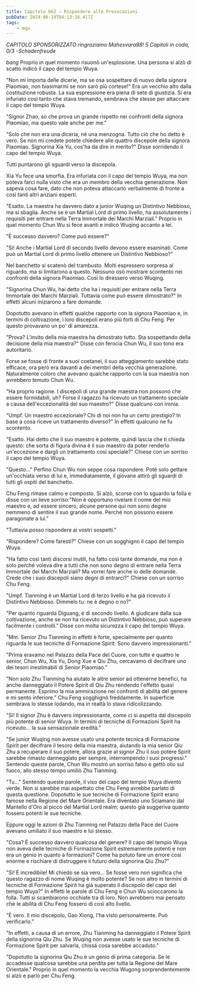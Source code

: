 ```yaml
---
title: Capitolo 662 – Rispondere alle Provocazioni
pubDate: 2024-06-19T04:13:16.417Z
tags:
    - mga
---
```



<em>CAPITOLO SPONSORIZZATO ringraziamo Mahesvara98!
5 Capitoli in coda, 0/3
-Schadenfreude</em>


*bang* Proprio in quel momento risuonò un'esplosione. Una persona si alzò di scatto indicò il capo del tempio Wuya.


"Non mi importa delle dicerie, ma se osa sospettare di nuovo della signora Piaomiao, non biasimarmi se non sarò più cortese!" Era un vecchio alto dalla costituzione robusta. La sua espressione era piena di sete di giustizia. Si era infuriato così tanto che stava tremando, sembrava che stesse per attaccare il capo del tempio Wuya.


"Signor Zhao, so che prova un grande rispetto nei confronti della signora Piaomiao, ma questo vale anche per me."


"Solo che non era una diceria, né una menzogna. Tutto ciò che ho detto è vero. Se non mi credete potete chiedere alle quattro discepole della signora Piaomiao. Signorina Xia Yu, cos'ha da dire in merito?" Disse sorridendo il capo del tempio Wuya.


Tutti puntarono gli sguardi verso la discepola.


Xia Yu fece una smorfia. Era infuriata con il capo del tempio Wuya, ma non poteva farci nulla visto che era un membro della vecchia generazione. Non sapeva cosa fare, dato che non poteva attaccarlo verbalmente di fronte a così tanti altri anziani esperti.


"Esatto. La maestra ha davvero dato a junior Wuqing un Distintivo Nebbioso, ma si sbaglia. Anche se è un Martial Lord di primo livello, ha assolutamente i requisiti per entrare nella Terra Immortale dei Marchi Marziali." Proprio in quel momento Chun Wu si fece avanti e indicò Wuqing accanto a lei.


"È successo davvero? Come può essere?"


"Sì! Anche i Martial Lord di secondo livello devono essere esaminati. Come può un Martial Lord di primo livello ottenere un Distintivo Nebbioso?"


Nel banchetto si scatenò del trambusto. Molti espressero sorpresa al riguardo, ma si limitarono a questo. Nessuno osò mostrare scontento nei confronti della signora Piaomiao. Così lo diressero verso Wuqing.


"Signorina Chun Wu, hai detto che ha i requisiti per entrare nella Terra Immortale dei Marchi Marziali. Tuttavia come può essere dimostrato?" In effetti alcuni iniziarono a fare domande.


Dopotutto avevano in effetti qualche rapporto con la signora Piaomiao e, in termini di coltivazione, i loro discepoli erano più forti di Chu Feng. Per questo provavano un po' di amarezza.


"Prova? L'invito della mia maestra ha dimostrato tutto. Sta sospettando della decisione della mia maestra?" Disse con ferocia Chun Wu, il suo tono era autoritario.


Forse se fosse di fronte a suoi coetanei, il suo atteggiamento sarebbe stato efficace, ora però era davanti a dei membri della vecchia generazione. Naturalmente coloro che avevano qualche rapporto con la sua maestra non avrebbero temuto Chun Wu.


"Ha proprio ragione. I discepoli di una grande maestra non possono che essere formidabili, uh? Forse il ragazzo ha ricevuto un trattamento speciale a causa dell'eccezionalità del suo maestro?" Disse qualcuno con ironia.


"Umpf. Un maestro eccezionale? Chi di noi non ha un certo prestigio? In base a cosa riceve un trattamento diverso?" In effetti qualcuno ne fu scontento.


"Esatto. Hai detto che il suo maestro è potente, quindi lascia che ti chieda questo: che sorta di figura divina è il suo maestro da poter renderlo un'eccezione e dargli un trattamento così speciale?" Chiese con un sorriso il capo del tempio Wuya.


"Questo..." Perfino Chun Wu non seppe cosa rispondere. Poté solo gettare un'occhiata verso di lui e, immediatamente, il giovane attirò gli sguardi di tutti gli ospiti del banchetto.


Chu Feng rimase calmo e composto. Si alzò, scorse con lo sguardo la folla e disse con un lieve sorriso:"Non è opportuno rivelare il nome del mio maestro e, ad essere sincero, alcune persone qui non sono degne nemmeno di sentire il suo grande nome. Perché non possono essere paragonate a lui."


"Tuttavia posso rispondere ai vostri sospetti."


"Rispondere? Come faresti?" Chiese con un sogghigno il capo del tempio Wuya.


"Ha fatto così tanti discorsi inutili, ha fatto così tante domande, ma non è solo perché voleva dire a tutti che non sono degno di entrare nella Terra Immortale dei Marchi Marziali? Ma vorrei fare anche io delle domande. Crede che i suoi discepoli siano degni di entrarci?" Chiese con un sorriso Chu Feng.


"Umpf. Tianming è un Martial Lord di terzo livello e ha già ricevuto il Distintivo Nebbioso. Dimmelo tu: ne è degno o no?"


"Per quanto riguarda Diguang, è di secondo livello. A giudicare dalla sua coltivazione, anche se non ha ricevuto un Distintivo Nebbioso, può superare facilmente i controlli." Disse con molta sicurezza il capo del tempio Wuya.


"Mm. Senior Zhu Tianming in effetti è forte, specialmente per quanto riguarda le sue tecniche di Formazione Spirit. Sono davvero impressionanti."


"Prima eravamo nel Palazzo della Pace del Cuore, con tutte e quattro le senior, Chun Wu, Xia Yu, Dong Xue e Qiu Zhu, cercavamo di decifrare uno dei tesori inestimabili di Senior Piaomiao."


"Non solo Zhu Tianming ha aiutato le altre senior ad ottenerne benefici, ha anche danneggiato il Potere Spirit di Qiu Zhu rendendo l'effetto quasi permanente. Esprimo la mia ammirazione nei confronti di abilità del genere e mi sento inferiore." Chu Feng sogghignò freddamente. In superficie sembrava lo stesse lodando, ma in realtà lo stava ridicolizzando.


"Sì! Il signor Zhu è davvero impressionante, come ci si aspetta dal discepolo più potente di senior Wuya. In termini di tecniche di Formazioni Spirit ha ricevuto... la sua sensazionale eredità."


"Se junior Wuqing non avesse usato una potente tecnica di Formazione Spirit per decifrare il tesoro della mia maestra, aiutando la mia senior Qiu Zhu a recuperare il suo potere, allora grazie al signor Zhu il suo potere Spirit sarebbe rimasto danneggiato per sempre, interrompendo i suoi progressi." Sentendo queste parole, Chun Wu mostrò un sorriso falso e gettò olio sul fuoco, allo stesso tempo umiliò Zhu Tianming.


"Tu..." Sentendo queste parole, il viso del capo del tempio Wuya diventò verde. Non si sarebbe mai aspettato che Chu Feng avrebbe parlato di questa questione. Dopotutto le sue tecniche di Formazione Spirit erano famose nella Regione del Mare Orientale. Era diventato uno Sciamano dal Mantello d'Oro al picco del Martial Lord realm; questo già suggeriva quanto fossero potenti le sue tecniche.


Eppure oggi le azioni di Zhu Tianming nel Palazzo della Pace del Cuore avevano umiliato il suo maestro e lui stesso.


"Cosa? È successo davvero qualcosa del genere? Il capo del tempio Wuya non aveva delle tecniche di Formazione Spirit estremamente potenti e non era un genio in quanto a formazioni? Come ha potuto fare un errore così enorme e rischiare di distruggere il futuro della signorina Qiu Zhu?"


"Sì! È incredibile! Mi chiedo se sia vero... Se fosse vero non significa che questo ragazzo di nome Wuqing è molto potente? Se non altro in termini di tecniche di Formazione Spirit ha già superato il discepolo del capo del tempio Wuya?" In effetti le parole di Chu Feng e Chun Wu scioccarono la folla. Tutti si scambiarono occhiate tra di loro. Non avrebbero mai pensato che le abilità di Chu Feng fossero di così alto livello.


"È vero. Il mio discepolo, Gao Xiong, l'ha visto personalmente. Può verificarlo."


"In effetti, a causa di un errore, Zhu Tianming ha danneggiato il Potere Spirit della signorina Qiu Zhu. Se Wuqing non avesse usato le sue tecniche di Formazione Spirit per salvarla, chissà cosa sarebbe accaduto."


 "Dopotutto la signorina Qiu Zhu è un genio di prima categoria. Se le accadesse qualcosa sarebbe una perdita per tutta la Regione del Mare Orientale." Proprio in quel momento la vecchia Wugong sorprendentemente si alzò e parlò per Chu Feng.
                                


                                



